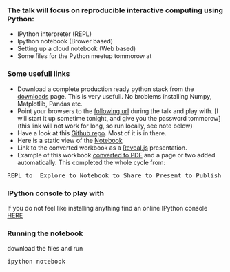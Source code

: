 ### The talk will focus on reproducible interactive computing using Python:

* IPython interpreter (REPL)
* Ipython notebook (Brower based)
* Setting up a cloud notebook (Web based)
* Some files for the Python meetup tommorow at 

### Some usefull links
* Download a complete production ready python stack from the [downloads](http://www.insightstack.co.za/downloads) page. This is very usefull. No broblems installing Numpy, Matplotlib, Pandas etc.
* Point your browsers to the [following url](http://95.85.29.190:8999/notebooks/python_meetup.ipynb) during the talk and play with. [I will start it up sometime tonight, and give you the password tommorow] (this link will not work for long, so run locally, see note below)
* Have a look at this [Github repo](http://tooblippe.github.io/zapycon2013_ipython_science/). Most of it is in there.
* Here is a static view of the [Notebook](http://htmlpreview.github.io/?https://github.com/Tooblippe/zapycon2013_ipython_science/blob/master/src/output/pycon13_ipython.html)
* Link to the converted workbook as a [Reveal.js](http://htmlpreview.github.io/?https://github.com/Tooblippe/zapycon2013_ipython_science/blob/master/src/output/pycon13_ipython.slides.html#/) presentation.
* Example of this workbook [converted to PDF](https://github.com/Tooblippe/zapycon2013_ipython_science/blob/master/src/output/pycon13_ipython_complete.pdf?raw=true) and a page or two added automatically. This completed the whole cycle from:

<pre>REPL to  Explore to Notebook to Share to Present to Publish</pre>


 

### IPython console to play with
If you do not feel like installing anything find an online IPython console [HERE](https://www.pythonanywhere.com/try-ipython/)


### Running the notebook
download the files and run
<pre>
ipython notebook
</pre>
